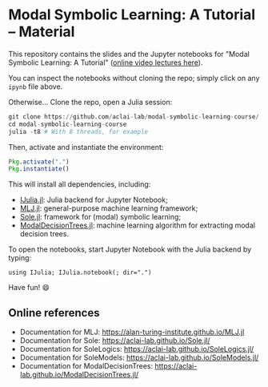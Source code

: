 # Modal Symbolic Learning: A Tutorial – Material

This repository contains the slides and the Jupyter notebooks for "Modal Symbolic Learning: A Tutorial" ([online video lectures here](https://www.youtube.com/playlist?list=PLyuPAlvJWIqLvYpGhenzXCA1JMW2HQwBv)).

You can inspect the notebooks without cloning the repo; simply click on any `ipynb` file above.

Otherwise... Clone the repo, open a Julia session:
```julia
git clone https://github.com/aclai-lab/modal-symbolic-learning-course/
cd modal-symbolic-learning-course
julia -t8 # With 8 threads, for example
```

Then, activate and instantiate the environment:
```julia
Pkg.activate(".")
Pkg.instantiate()
```

This will install all dependencies, including:
- [IJulia.jl](https://github.com/JuliaLang/IJulia.jl): Julia backend for Jupyter Notebook;
- [MLJ.jl](https://github.com/alan-turing-institute/MLJ.jl): general-purpose machine learning framework;
- [Sole.jl](https://github.com/aclai-lab/Sole.jl): framework for (modal) symbolic learning;
- [ModalDecisionTrees.jl](https://github.com/aclai-lab/ModalDecisionTrees.jl): machine learning algorithm for extracting modal decision trees.

To open the notebooks, start Jupyter Notebook with the Julia backend by typing:
```
using IJulia; IJulia.notebook(; dir=".")
```

Have fun! 😄

## Online references

- Documentation for MLJ: https://alan-turing-institute.github.io/MLJ.jl
- Documentation for Sole: https://aclai-lab.github.io/Sole.jl/
- Documentation for SoleLogics: https://aclai-lab.github.io/SoleLogics.jl/
- Documentation for SoleModels: https://aclai-lab.github.io/SoleModels.jl/
- Documentation for ModalDecisionTrees: https://aclai-lab.github.io/ModalDecisionTrees.jl/

<!-- ## Bibliography -->
